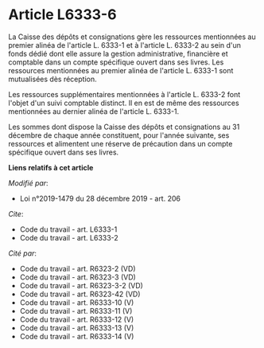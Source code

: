 # Article L6333-6

La Caisse des dépôts et consignations gère les ressources mentionnées au premier alinéa de l'article L. 6333-1 et à l'article
L. 6333-2 au sein d'un fonds dédié dont elle assure la gestion administrative, financière et comptable dans un compte
spécifique ouvert dans ses livres. Les ressources mentionnées au premier alinéa de l'article L. 6333-1 sont mutualisées dès
réception.

Les ressources supplémentaires mentionnées à l'article L. 6333-2 font l'objet d'un suivi comptable distinct. Il en est de
même des ressources mentionnées au dernier alinéa de l'article L. 6333-1.

Les sommes dont dispose la Caisse des dépôts et consignations au 31 décembre de chaque année constituent, pour l'année
suivante, ses ressources et alimentent une réserve de précaution dans un compte spécifique ouvert dans ses livres.

**Liens relatifs à cet article**

_Modifié par_:

  - Loi n°2019-1479 du 28 décembre 2019 - art. 206

_Cite_:

  - Code du travail - art. L6333-1
  - Code du travail - art. L6333-2

_Cité par_:

  - Code du travail - art. R6323-2 (VD)
  - Code du travail - art. R6323-3 (VD)
  - Code du travail - art. R6323-3-2 (VD)
  - Code du travail - art. R6323-42 (VD)
  - Code du travail - art. R6333-10 (V)
  - Code du travail - art. R6333-11 (V)
  - Code du travail - art. R6333-12 (V)
  - Code du travail - art. R6333-13 (V)
  - Code du travail - art. R6333-14 (V)
